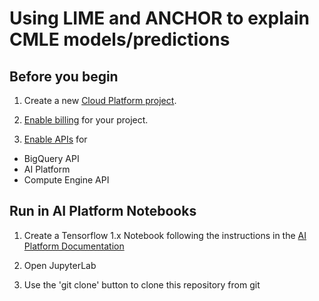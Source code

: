 # Using LIME and ANCHOR to explain CMLE models/predictions

## Before you begin

1. Create a new [Cloud Platform project](https://console.cloud.google.com/projectcreate).

2. [Enable billing](https://support.google.com/cloud/answer/6293499#enable-billing)
   for your project.

3. [Enable APIs](https://console.cloud.google.com/apis/dashboard) for
  * BigQuery API
  * AI Platform
  * Compute Engine API


## Run in AI Platform Notebooks

1. Create a Tensorflow 1.x Notebook following the instructions in the [AI Platform Documentation](https://cloud.google.com/ml-engine/docs/notebooks/create-new)

2. Open JupyterLab

3. Use the 'git clone' button to clone this repository from git